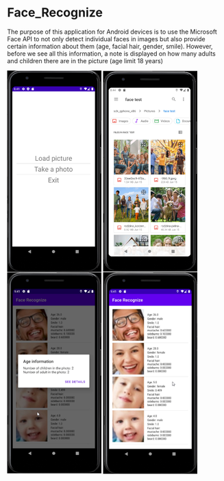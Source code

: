 # Face_Recognize
The purpose of this application for Android devices is to use the Microsoft Face API to not only detect individual faces in images but also provide certain information about them (age, facial hair, gender, smile). However, before we see all this information, a note is displayed on how many adults and children there are in the picture (age limit 18 years)

<img align="center" src="https://github.com/antek16x/Face_Recognize/blob/master/FaceRecognize_1.png" width="220"> <img align="center" src="https://github.com/antek16x/Face_Recognize/blob/master/FaceRecognize_2.png" width="220"> <img align="center" src="https://github.com/antek16x/Face_Recognize/blob/master/FaceRecognize_3.png" width="220"> <img align="center" src="https://github.com/antek16x/Face_Recognize/blob/master/FaceRecognize_4.png" width="220">
